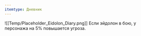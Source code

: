 ```yaml
---
itemtype: Дневник
---
```

![[Temp/Placeholder_Eidolon_Diary.png]]
Если эйдолон в бою, у персонажа на 5% повышается угроза.
